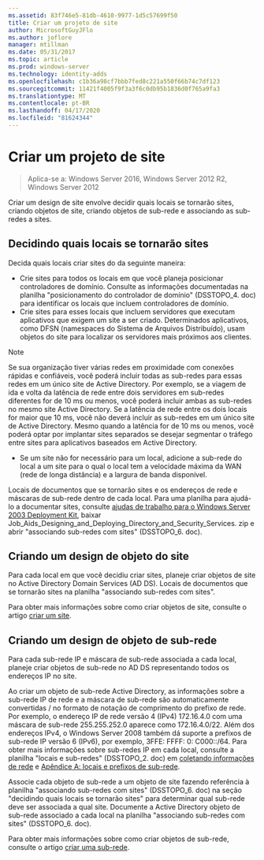 ```yaml
---
ms.assetid: 83f746e5-81db-4610-9977-1d5c57699f50
title: Criar um projeto de site
author: MicrosoftGuyJFlo
ms.author: joflore
manager: mtillman
ms.date: 05/31/2017
ms.topic: article
ms.prod: windows-server
ms.technology: identity-adds
ms.openlocfilehash: c1b36a98cf7bbb7fed8c221a550f66b74c7df123
ms.sourcegitcommit: 11421f4005f9f3a3f6c0db95b1836d0f765a9fa3
ms.translationtype: MT
ms.contentlocale: pt-BR
ms.lasthandoff: 04/17/2020
ms.locfileid: "81624344"
---
```

# <a name="creating-a-site-design"></a>Criar um projeto de site

> Aplica-se a: Windows Server 2016, Windows Server 2012 R2, Windows Server 2012

Criar um design de site envolve decidir quais locais se tornarão sites, criando objetos de site, criando objetos de sub-rede e associando as sub-redes a sites.

## <a name="deciding-which-locations-will-become-sites"></a>Decidindo quais locais se tornarão sites

Decida quais locais criar sites do da seguinte maneira:

- Crie sites para todos os locais em que você planeja posicionar controladores de domínio. Consulte as informações documentadas na planilha "posicionamento do controlador de domínio" (DSSTOPO_4. doc) para identificar os locais que incluem controladores de domínio.
- Crie sites para esses locais que incluem servidores que executam aplicativos que exigem um site a ser criado. Determinados aplicativos, como DFSN (namespaces do Sistema de Arquivos Distribuído), usam objetos do site para localizar os servidores mais próximos aos clientes.

> [!NOTE]
> Se sua organização tiver várias redes em proximidade com conexões rápidas e confiáveis, você poderá incluir todas as sub-redes para essas redes em um único site de Active Directory. Por exemplo, se a viagem de ida e volta da latência de rede entre dois servidores em sub-redes diferentes for de 10 ms ou menos, você poderá incluir ambas as sub-redes no mesmo site Active Directory. Se a latência de rede entre os dois locais for maior que 10 ms, você não deverá incluir as sub-redes em um único site de Active Directory. Mesmo quando a latência for de 10 ms ou menos, você poderá optar por implantar sites separados se desejar segmentar o tráfego entre sites para aplicativos baseados em Active Directory.

- Se um site não for necessário para um local, adicione a sub-rede do local a um site para o qual o local tem a velocidade máxima da WAN (rede de longa distância) e a largura de banda disponível.

Locais de documentos que se tornarão sites e os endereços de rede e máscaras de sub-rede dentro de cada local. Para uma planilha para ajudá-lo a documentar sites, consulte [ajudas de trabalho para o Windows Server 2003 Deployment Kit](https://microsoft.com/download/details.aspx?id=9608), baixar Job_Aids_Designing_and_Deploying_Directory_and_Security_Services. zip e abrir "associando sub-redes com sites" (DSSTOPO_6. doc).

## <a name="creating-a-site-object-design"></a>Criando um design de objeto do site

Para cada local em que você decidiu criar sites, planeje criar objetos de site no Active Directory Domain Services (AD DS). Locais de documentos que se tornarão sites na planilha "associando sub-redes com sites".

Para obter mais informações sobre como criar objetos de site, consulte o artigo [criar um site](https://docs.microsoft.com/previous-versions/windows/it-pro/windows-server-2008-R2-and-2008/cc772304(v=ws.11)).

## <a name="creating-a-subnet-object-design"></a>Criando um design de objeto de sub-rede

Para cada sub-rede IP e máscara de sub-rede associada a cada local, planeje criar objetos de sub-rede no AD DS representando todos os endereços IP no site.

Ao criar um objeto de sub-rede Active Directory, as informações sobre a sub-rede IP de rede e a máscara de sub-rede são automaticamente convertidas <IP address> / <prefix length>no formato de notação de comprimento do prefixo de rede. Por exemplo, o endereço IP de rede versão 4 (IPv4) 172.16.4.0 com uma máscara de sub-rede 255.255.252.0 aparece como 172.16.4.0/22. Além dos endereços IPv4, o Windows Server 2008 também dá suporte a prefixos de sub-rede IP versão 6 (IPv6), por exemplo, 3FFE: FFFF: 0: C000::/64. Para obter mais informações sobre sub-redes IP em cada local, consulte a planilha "locais e sub-redes" (DSSTOPO_2. doc) em [coletando informações de rede](../../ad-ds/plan/Collecting-Network-Information.md) e [Apêndice A: locais e prefixos de sub-rede](Appendix-A--Locations-and-Subnet-Prefixes.md).

Associe cada objeto de sub-rede a um objeto de site fazendo referência à planilha "associando sub-redes com sites" (DSSTOPO_6. doc) na seção "decidindo quais locais se tornarão sites" para determinar qual sub-rede deve ser associada a qual site. Documente a Active Directory objeto de sub-rede associado a cada local na planilha "associando sub-redes com sites" (DSSTOPO_6. doc).

Para obter mais informações sobre como criar objetos de sub-rede, consulte o artigo [criar uma sub-rede](https://docs.microsoft.com/previous-versions/windows/it-pro/windows-server-2008-R2-and-2008/cc770372(v=ws.11)).

